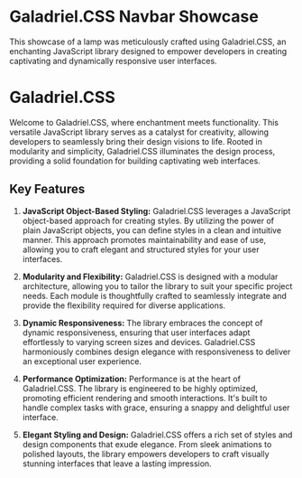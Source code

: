 # Galadriel.CSS Navbar Showcase

This showcase of a lamp was meticulously crafted using Galadriel.CSS, an enchanting JavaScript library designed to empower developers in creating captivating and dynamically responsive user interfaces.

# Galadriel.CSS

Welcome to Galadriel.CSS, where enchantment meets functionality. This versatile JavaScript library serves as a catalyst for creativity, allowing developers to seamlessly bring their design visions to life. Rooted in modularity and simplicity, Galadriel.CSS illuminates the design process, providing a solid foundation for building captivating web interfaces.

## Key Features

1. **JavaScript Object-Based Styling:**
   Galadriel.CSS leverages a JavaScript object-based approach for creating styles. By utilizing the power of plain JavaScript objects, you can define styles in a clean and intuitive manner. This approach promotes maintainability and ease of use, allowing you to craft elegant and structured styles for your user interfaces.

2. **Modularity and Flexibility:**
   Galadriel.CSS is designed with a modular architecture, allowing you to tailor the library to suit your specific project needs. Each module is thoughtfully crafted to seamlessly integrate and provide the flexibility required for diverse applications.

3. **Dynamic Responsiveness:**
   The library embraces the concept of dynamic responsiveness, ensuring that user interfaces adapt effortlessly to varying screen sizes and devices. Galadriel.CSS harmoniously combines design elegance with responsiveness to deliver an exceptional user experience.

4. **Performance Optimization:**
   Performance is at the heart of Galadriel.CSS. The library is engineered to be highly optimized, promoting efficient rendering and smooth interactions. It's built to handle complex tasks with grace, ensuring a snappy and delightful user interface.

5. **Elegant Styling and Design:**
   Galadriel.CSS offers a rich set of styles and design components that exude elegance. From sleek animations to polished layouts, the library empowers developers to craft visually stunning interfaces that leave a lasting impression.